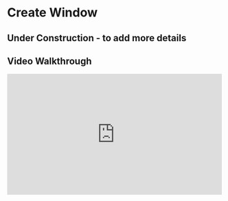 # Create Window
## Under Construction - to add more details
## Video Walkthrough
<div style="max-width: 500px">
<iframe width=100% height="282" src="https://www.youtube.com/embed/gHn9YVvM55I" title="BonVision quick tips: Using CreateWindow" frameborder="0" allow="accelerometer; autoplay; clipboard-write; encrypted-media; gyroscope; picture-in-picture; web-share" referrerpolicy="strict-origin-when-cross-origin" allowfullscreen></iframe>
</div>


